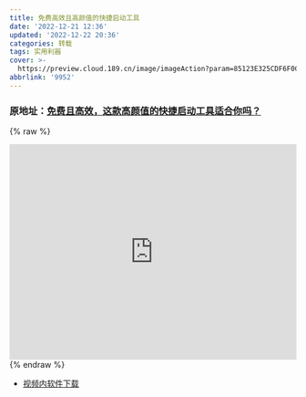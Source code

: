 ```yaml
---
title: 免费高效且高颜值的快捷启动工具
date: '2022-12-21 12:36'
updated: '2022-12-22 20:36'
categories: 转载
tags: 实用利器
cover: >-
  https://preview.cloud.189.cn/image/imageAction?param=85123E325CDF6F0CE65A4A09580750AFA58254A4B1E73F53DC119DF8B855C7EA3BB01675F58506413CECC516A0FBB1E07C04AF543ED641B3D42A62DCD08AA0409F43A88C5FF8842F9417DB03682E47ED183DD70657CF16AE82692B17E07D613E6ADECC24851E61FBB6D4107468585D7ED5164518
abbrlink: '9952'
---
```


### 原地址：[免费且高效，这款高颜值的快捷启动工具适合你吗？](https://b23.tv/GvuZxvR)

{% raw %}

<!DOCTYPE HTML>
<html>   
    <head>
    <style type="text/css">
        .aspect-ratio {
            position: relative;
            width: 100%;
            height: 0;
            padding-bottom: 75%;
        }
    .aspect-ratio iframe {
        position: absolute;
        width: 100%;
        height: 100%;
        left: 0;
        top: 0;
    }
    </style>      
    </head>
    <body>
        <div class="aspect-ratio" >
            <iframe src="https://player.bilibili.com/player.html?aid=733117789&bvid=BV1fD4y1e7M4&cid=905407270&page=1&high_quality=1&danmaku=0l"scrolling="no" border="0" frameborder="no" framespacing="0" allowfullscreen="true"> </iframe>
        </div>        
    </body>
</html>
{% endraw %}

- [视频内软件下载](https://solitude.eu.org/123pan/windows/Fluent-Search)
